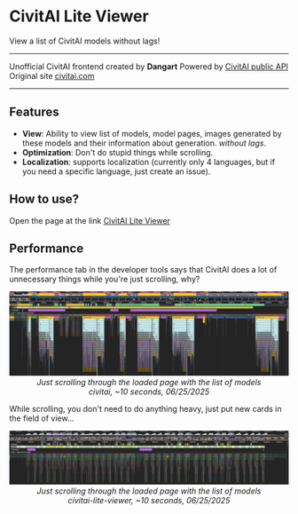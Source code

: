 # CivitAI Lite Viewer

View a list of CivitAI models without lags!

---

Unofficial CivitAI frontend created by **Dangart**
Powered by [CivitAI public API](https://developer.civitai.com/docs/api/public-rest)
Original site [civitai.com](https://civitai.com/)

---

## Features

- **View**: Ability to view list of models, model pages, images generated by these models and their information about generation. *without lags*.
- **Optimization**: Don't do stupid things while scrolling.
- **Localization**: supports localization (currently only 4 languages, but if you need a specific language, just create an issue).

## How to use?

Open the page at the link [CivitAI Lite Viewer](https://dangarte.github.io/civitai-lite-viewer/)

## Performance

The performance tab in the developer tools says that CivitAI does a lot of unnecessary things while you're just scrolling, why?

<p align="center">
    <img src="images/performance/civitai.png" alt="devtools: performance tab" />
    <br/>
    <em>
        Just scrolling through the loaded page with the list of models
        <br/>
        civitai, ~10 seconds, 06/25/2025
    </em>
</p>

While scrolling, you don't need to do anything heavy, just put new cards in the field of view...

<p align="center">
    <img src="images/performance/civitailite.png" alt="devtools: performance tab" />
    <br/>
    <em>
        Just scrolling through the loaded page with the list of models
        <br/>
        civitai-lite-viewer, ~10 seconds, 06/25/2025
    </em>
</p>
